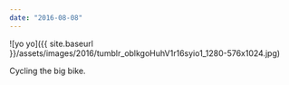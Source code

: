 ```yaml
---
date: "2016-08-08"
---
```


![yo yo]({{ site.baseurl }}/assets/images/2016/tumblr_oblkgoHuhV1r16syio1_1280-576x1024.jpg)

Cycling the big bike.
